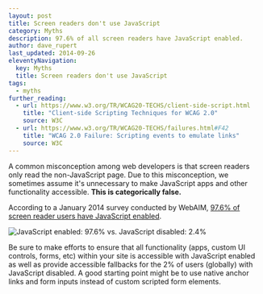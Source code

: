 ```yaml
---
layout: post
title: Screen readers don't use JavaScript
category: Myths
description: 97.6% of all screen readers have JavaScript enabled.
author: dave_rupert
last_updated: 2014-09-26
eleventyNavigation:
  key: Myths
  title: Screen readers don't use JavaScript
tags:
  - myths
further_reading:
  - url: https://www.w3.org/TR/WCAG20-TECHS/client-side-script.html
    title: "Client-side Scripting Techniques for WCAG 2.0"
    source: W3C
  - url: https://www.w3.org/TR/WCAG20-TECHS/failures.html#F42
    title: "WCAG 2.0 Failure: Scripting events to emulate links"
    source: W3C
---
```

A common misconception among web developers is that screen readers only read the non-JavaScript page. Due to this misconception, we sometimes assume it's unnecessary to make JavaScript apps and other functionality accessible. **This is categorically false.**

According to a January 2014 survey conducted by WebAIM, [97.6% of screen reader users have JavaScript enabled](https://webaim.org/projects/screenreadersurvey5/#javascript).

![JavaScript enabled: 97.6% vs. JavaScript disabled: 2.4%](https://chart.apis.google.com/chart?chxt=x%2Cy&chtt=Respondents%20with%20JavaScript%20Enabled&cht=p3&chl=Yes%7CNo&chs=500x200&chd=t:97.6%2C2.4&chco=AD3130)

Be sure to make efforts to ensure that all functionality (apps, custom UI controls, forms, etc) within your site is accessible with  JavaScript enabled as well as provide accessible fallbacks for the 2% of users (globally) with JavaScript disabled. A good starting point might be to use native anchor links and form inputs instead of custom scripted form elements.
